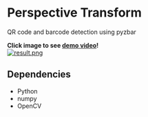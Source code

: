 # Perspective Transform

QR code and barcode detection using pyzbar

**Click image to see [demo video](https://youtu.be/Bz8g83XbPk4)!**  
[![result.png](https://github.com/kairess/perspective_transform/raw/master/result.jpg)](https://youtu.be/Bz8g83XbPk4)

## Dependencies
- Python
- numpy
- OpenCV
